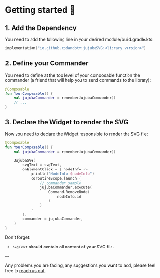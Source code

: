 # Getting started 🚀

## 1. Add the Dependency

You need to add the following line in your desired module/build.gradle.kts:

```kotlin
implementation("io.github.codandotv:jujubaSVG:<library version>")
```

## 2. Define your Commander

You need to define at the top level of your composable function the commander (a friend that will help you to send commands to the library):

```kotlin
@Composable
fun YourComposable() {
    val jujubaCommander = rememberJujubaCommander()
    // ...
}
```

## 3. Declare the Widget to render the SVG

Now you need to declare the Widget responsible to render the SVG file:

```kotlin
@Composable
fun YourComposable() {
    val jujubaCommander = rememberJujubaCommander()

    JujubaSVG(
        svgText = svgText,
        onElementClick = { nodeInfo ->
            println("NodeInfo $nodeInfo")
            coroutineScope.launch {
                // commander sample
                jujubaCommander.execute(
                    Command.RemoveNode(
                        nodeInfo.id
                    )
                )
            }
        },
        commander = jujubaCommander,
    )
}
```

Don't forget:

- `svgText` should contain all content of your SVG file.

--

Any problems you are facing, any suggestions you want to add, please feel free to [reach us out](mailto:gabrielbronzattimoro.es@gmail.com).
